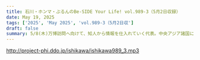 ```yaml
---
title: 石川・ホンマ・ぶるんのBe-SIDE Your Life! vol.989-3（5月2日収録）
date: May 19, 2025
tags: ['2025', 'May 2025', 'vol.989-3（5月2日収']
draft: false
summary: 5/8(木)万博訪問へ向けて、知人から情報を仕入れていく代表。中央アジア諸国に関する見どころを聞き出し、行動計画に組み込んだ模様です。→この結果は、先行配信中の「990回ー3本目」で聴くことができます。これから万博に行こうとしている方々へ、参考になれば幸いです。（-人-）
---
```


http://project-phi.ddo.jp/ishikawa/ishikawa989_3.mp3